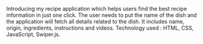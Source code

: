 Introducing my recipe application which helps users find the best recipe information in just one click. The user needs to put the name of the dish and the application will fetch all details related to the dish. It includes name, origin, ingredients, instructions and videos. 
Technology used : HTML, CSS, JavaScript, Swiper.js.
